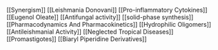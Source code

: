 [[Synergism]]
[[Leishmania Donovani]]
[[Pro-inflammatory Cytokines]]
[[Eugenol Oleate]]
[[Antifungal activity]]
[[solid-phase synthesis]]
[[Pharmacodynamics And Pharmacokinetics]]
[[Hydrophilic Oligomers]]
[[Antileishmanial Activity]]
[[Neglected Tropical Diseases]]
[[Promastigotes]]
[[Biaryl Piperidine Derivatives]]
